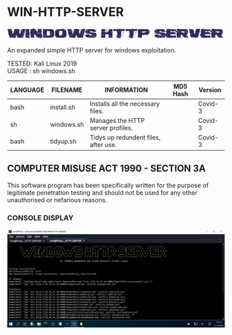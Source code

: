 # WIN-HTTP-SERVER
![Screenshot](picture0.png)

An expanded simple HTTP server for windows exploitation.

TESTED: Kali Linux 2019 <br>
USAGE : sh windows.sh

| LANGUAGE  | FILENAME    | INFORMATION                          | MD5 Hash                         | Version |
|------     |------       | -------                              | ----                             | ----    |
| bash      | install.sh  | Installs all the necessary files.    |                                  | Covid-3 |
| sh        | windows.sh  | Manages the HTTP server profiles.    |                                  | Covid-3 |
| bash      | tidyup.sh   | Tidys up redundent files, after use. |                                  | Covid-3 | 


## COMPUTER MISUSE ACT 1990 - SECTION 3A
This software program has been specifically written for the purpose of legitimate penetration testing and should not be used for any other unauthorised or nefarious reasons.


### CONSOLE DISPLAY
![Screenshot](picture1.png)

